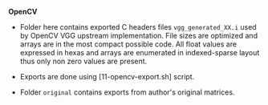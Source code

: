 **OpenCV**

* Folder here contains exported C headers files `vgg_generated_XX.i` used by
OpenCV VGG upstream implementation. File sizes are optimized and arrays are
in the most compact possible code. All float values are expressed in hexas and
arrays are enumerated in indexed-sparse layout thus only non zero values are
present.

* Exports are done using [11-opencv-export.sh] script.

* Folder `original` contains exports from author's original matrices.
